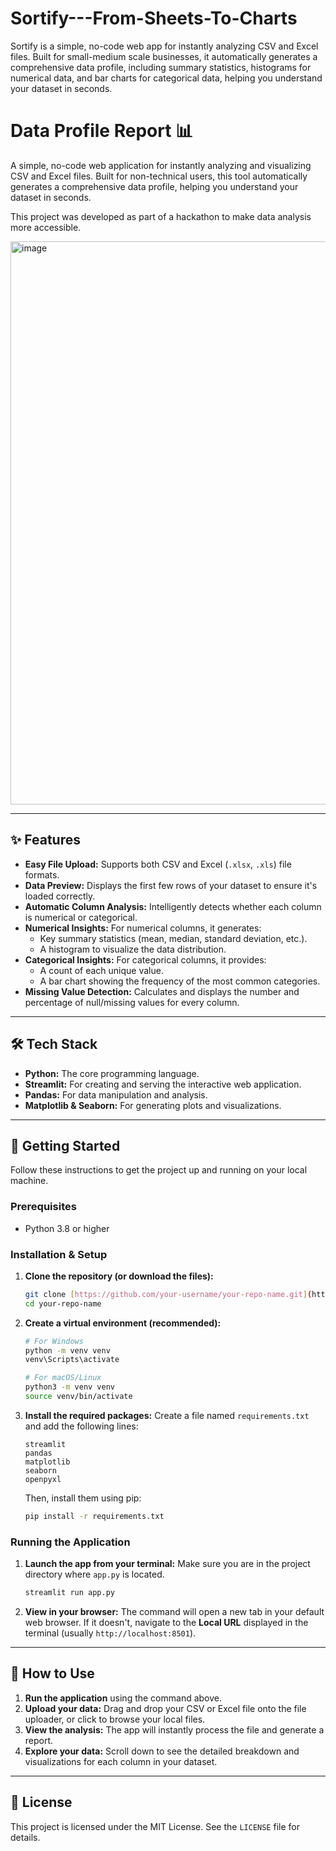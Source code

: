 # Sortify---From-Sheets-To-Charts
Sortify is a simple, no-code web app for instantly analyzing CSV and Excel files. Built for small-medium scale businesses, it automatically generates a comprehensive data profile, including summary statistics, histograms for numerical data, and bar charts for categorical data, helping you understand your dataset in seconds.


# Data Profile Report 📊

A simple, no-code web application for instantly analyzing and visualizing CSV and Excel files. Built for non-technical users, this tool automatically generates a comprehensive data profile, helping you understand your dataset in seconds.

This project was developed as part of a hackathon to make data analysis more accessible.

<img width="1902" height="901" alt="image" src="https://github.com/user-attachments/assets/3fdca3ff-a4c7-431a-b2f3-2b433c843873" />


---

## ✨ Features

* **Easy File Upload:** Supports both CSV and Excel (`.xlsx`, `.xls`) file formats.
* **Data Preview:** Displays the first few rows of your dataset to ensure it's loaded correctly.
* **Automatic Column Analysis:** Intelligently detects whether each column is numerical or categorical.
* **Numerical Insights:** For numerical columns, it generates:
    * Key summary statistics (mean, median, standard deviation, etc.).
    * A histogram to visualize the data distribution.
* **Categorical Insights:** For categorical columns, it provides:
    * A count of each unique value.
    * A bar chart showing the frequency of the most common categories.
* **Missing Value Detection:** Calculates and displays the number and percentage of null/missing values for every column.

---

## 🛠️ Tech Stack

* **Python:** The core programming language.
* **Streamlit:** For creating and serving the interactive web application.
* **Pandas:** For data manipulation and analysis.
* **Matplotlib & Seaborn:** For generating plots and visualizations.

---

## 🚀 Getting Started

Follow these instructions to get the project up and running on your local machine.

### Prerequisites

* Python 3.8 or higher

### Installation & Setup

1.  **Clone the repository (or download the files):**
    ```bash
    git clone [https://github.com/your-username/your-repo-name.git](https://github.com/your-username/your-repo-name.git)
    cd your-repo-name
    ```

2.  **Create a virtual environment (recommended):**
    ```bash
    # For Windows
    python -m venv venv
    venv\Scripts\activate

    # For macOS/Linux
    python3 -m venv venv
    source venv/bin/activate
    ```

3.  **Install the required packages:**
    Create a file named `requirements.txt` and add the following lines:
    ```
    streamlit
    pandas
    matplotlib
    seaborn
    openpyxl
    ```
    Then, install them using pip:
    ```bash
    pip install -r requirements.txt
    ```

### Running the Application

1.  **Launch the app from your terminal:**
    Make sure you are in the project directory where `app.py` is located.
    ```bash
    streamlit run app.py
    ```

2.  **View in your browser:**
    The command will open a new tab in your default web browser. If it doesn't, navigate to the **Local URL** displayed in the terminal (usually `http://localhost:8501`).

---

## 📖 How to Use

1.  **Run the application** using the command above.
2.  **Upload your data:** Drag and drop your CSV or Excel file onto the file uploader, or click to browse your local files.
3.  **View the analysis:** The app will instantly process the file and generate a report.
4.  **Explore your data:** Scroll down to see the detailed breakdown and visualizations for each column in your dataset.

---

## 📄 License

This project is licensed under the MIT License. See the `LICENSE` file for details.



